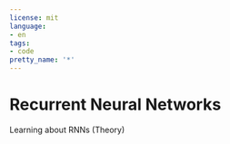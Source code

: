 ```yaml
---
license: mit
language:
- en
tags:
- code
pretty_name: '*'
---
```

# Recurrent Neural Networks

Learning about RNNs (Theory)
